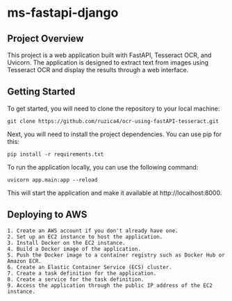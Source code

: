 # ms-fastapi-django

## Project Overview
This project is a web application built with FastAPI, Tesseract OCR, and Uvicorn. 
The application is designed to extract text from images using Tesseract OCR and display the results through a web interface.

## Getting Started
To get started, you will need to clone the repository to your local machine:  
 ``` 
git clone https://github.com/ruzica4/ocr-using-fastAPI-tesseract.git 
```
Next, you will need to install the project dependencies. You can use pip for this:  
 ``` 
pip install -r requirements.txt
 ``` 
To run the application locally, you can use the following command:  
 ``` 
uvicorn app.main:app --reload 
``` 
This will start the application and make it available at http://localhost:8000.  

## Deploying to AWS
    1. Create an AWS account if you don't already have one.
    2. Set up an EC2 instance to host the application.
    3. Install Docker on the EC2 instance.
    4. Build a Docker image of the application.
    5. Push the Docker image to a container registry such as Docker Hub or Amazon ECR.
    6. Create an Elastic Container Service (ECS) cluster.
    7. Create a task definition for the application.
    8. Create a service for the task definition.
    9. Access the application through the public IP address of the EC2 instance.
